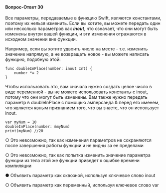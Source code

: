 #### Вопрос-Ответ 30
Все параметры, передаваемые в функцию Swift, являются константами, поэтому их нельзя изменить. 
Если вы хотите, вы можете передать один или несколько параметров как ***inout***, что означает, 
что они могут быть изменены внутри вашей функции, и эти изменения отражаются в исходном значении вне функции.

Например, если вы хотите удвоить число на месте - т.е. изменить значение напрямую, 
а не возвращать новое - вы можете написать функцию, подобную этой:

    func doubleInPlace(number: inout Int) {
        number *= 2
    }
    
Чтобы использовать это, вам сначала нужно создать целое число в виде переменной - вы не можете 
использовать константы с inout, потому что они могут быть изменены. 
Вам также нужно передать параметр в doubleInPlace с помощью амперсанда & перед его именем, 
что является явным признанием того, что вы знаете, что он использует inout.

    var myNum = 10 
    doubleInPlace(number: &myNum)   
    print(myNum) //20


○ Это невозможно, так как изменения параметров не сохраняются после завершения работы функции и не видны за ее пределами

○ Это невозможно, так как попытка изменить значение параметра функции из тела этой же функции приведет к ошибке времени компиляции

● Объявить параметр как сквозной, используя ключевое слово inout

○ Объявить параметр как переменный, используя ключевое слово var
